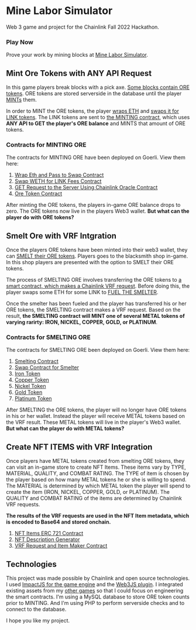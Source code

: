 # Mine Labor Simulator
Web 3 game and project for the Chainlink Fall 2022 Hackathon. 

<h3>Play Now</h3>
Prove your work by mining blocks at <a href='https://minelaborsimulator.com/' target='_blank'> Mine Labor Simulator</a>. 

<h2>Mint Ore Tokens with ANY API Request</h2>
In this game players break blocks with a pick axe. <a href='https://github.com/Donzo/Mine-Labor-Simulator/blob/main/code/php/check-for-ore.php' target='_blank'>Some blocks contain ORE tokens</a>. ORE tokens are stored serverside in the database until the player <a href='https://github.com/Donzo/Mine-Labor-Simulator/blob/main/code/js/mint-ore.php' target='_blank'>MINTs</a> them. 

In order to MINT the ORE tokens, the player <a href='https://github.com/Donzo/Mine-Labor-Simulator/blob/main/code/sol/eth-wrap-and-swap.sol' target='_blank'>wraps ETH</a> and <a href='https://github.com/Donzo/Mine-Labor-Simulator/blob/main/code/sol/buyLink.sol' target='_blank'>swaps it for LINK tokens</a>. The LINK tokens are sent to <a href='https://github.com/Donzo/Mine-Labor-Simulator/blob/main/code/sol/oreQueryAndMint.%10sol' target='_blank'>the MINTING contract</a>, which uses <strong>ANY API to GET the player's ORE balance</strong> and MINTS that amount of ORE tokens. 

<h3>Contracts for MINTING ORE</h3>

The contracts for MINTING ORE have been deployed on Goerli. View them here:

1. <a href='https://goerli.etherscan.io/address/0xd14cCfdA73b3b9e98f872dC51aA05B5b80D900C4#code' target='_blank'>Wrap Eth and Pass to Swap Contract</a>
2. <a href='https://goerli.etherscan.io/address/0xD35c9101485A56A171c038282132556a95504A6E#code' target='_blank'>Swap WETH for LINK Fees Contract</a>
3. <a href='https://goerli.etherscan.io/address/0x0701dba7588e9908c12d88d14aa02297354f9e11#code' target='_blank'>GET Request to the Server Using Chainlink Oracle Contract</a>
4. <a href='https://goerli.etherscan.io/address/0x92C92a9E71a6CFcd39B621eb66804Ac28186849F#code' target='_blank'>Ore Token Contract</a>

After minting the ORE tokens, the players in-game ORE balance drops to zero. The ORE tokens now live in the players Web3 wallet. <strong>But what can the player do with ORE tokens?</strong>


<h2>Smelt Ore with VRF Intgration</h2>

Once the players ORE tokens have been minted into their web3 wallet, they can <a href='https://github.com/Donzo/Mine-Labor-Simulator/blob/main/code/js/smelt-ore.php' target='_blank'>SMELT their ORE tokens</a>. Players goes to the blacksmith shop in-game. In this shop players are presented with the option to SMELT their ORE tokens.  

The process of SMELTING ORE involves transferring the ORE tokens to <a href='https://github.com/Donzo/Mine-Labor-Simulator/blob/main/code/sol/smelter.sol' target='_blank'>a smart contract, which makes a Chainlink VRF request</a>. Before doing this, the player swaps some ETH for some LINK to <a href='https://github.com/Donzo/Mine-Labor-Simulator/blob/main/code/sol/load-smelter.sol' target='_blank'>FUEL THE SMELTER</a>.

Once the smelter has been fueled and the player has transferred his or her ORE tokens, the SMELTING contract makes a VRF request. Based on the result, <strong>the SMELTING contract will MINT one of several METAL tokens of varying rarirty: IRON, NICKEL, COPPER, GOLD, or PLATINUM</strong>.

<h3>Contracts for SMELTING ORE</h3>

The contracts for SMELTING ORE been deployed on Goerli. View them here:

1. <a href='https://goerli.etherscan.io/address/0x9f659da618419a3baddb9a2a9cb2bb8a1584237f#code' target='_blank'>Smelting Contract</a>
2. <a href='https://goerli.etherscan.io/address/0x91fe1517fdf17ae2c338602d14a3e156013e61d2#code' target='_blank'>Swap Contract for Smelter</a>
3. <a href='https://goerli.etherscan.io/address/0xd020ee009eba367b279546c9ed47ba49a0bcb159#code' target='_blank'>Iron Token</a>
4. <a href='https://goerli.etherscan.io/address/0x07fc989b730fd2f6fe72c9a3294213cea3da768e#code' target='_blank'>Copper Token</a>
5. <a href='https://goerli.etherscan.io/address/0x2efe634fad801a68b86bbbf153935fd6222a1236#code' target='_blank'>Nickel Token</a>
6. <a href='https://goerli.etherscan.io/address/0x01f1fb3293546e257c7fa94ff04b5ab314bdee50#code' target='_blank'>Gold Token</a>
7. <a href='https://goerli.etherscan.io/address/0xffb97dc57c5d891560aae5af5460fcf69a217e64#code' target='_blank'>Platinum Token</a>

After SMELTING the ORE tokens, the player will no longer have ORE tokens in his or her wallet. Instead the player will receive METAL tokens based on the VRF result. These METAL tokens will live in the player's Web3 wallet. <strong>But what can the player do with METAL tokens?</strong>

<h2>Create NFT ITEMS with VRF Integration</h2>

Once players have METAL tokens created from smelting ORE tokens, they can visit an in-game store to create NFT Items. These items vary by TYPE, MATERIAL, QUALITY, and COMBAT RATING. The TYPE of item is chosen by the player based on how many METAL tokens he or she is willing to spend. The MATERIAL is determined by which METAL token the player will spend to create the item (IRON, NICKEL, COPPER, GOLD, or PLATINUM). The QUALITY and COMBAT RATING of the items are determined by Chainlink VRF requests. 

<strong>The results of the VRF requests are used in the NFT Item metadata, which is encoded to Base64 and stored onchain.</strong> 


1. <a href='https://goerli.etherscan.io/address/0x54630734636ba61dd1ede7e4481ab0f36abbdf0d#code' target='_blank'>NFT Items ERC 721 Contract</a>
2. <a href='https://goerli.etherscan.io/address/0xe93fdfab027cb135ef2d8419214498918b7d98e4#code' target='_blank'>NFT Description Generator</a>
3. <a href='https://goerli.etherscan.io/address/0x232ec3316bebcdf62f8ad81f1e1ee9d5ca8898da#code' target='_new'>VRF Request and Item Maker Contract</a>


<h2>Technologies</h2>
This project was made possible by Chainlink and open source technologies. I used <a href='https://github.com/phoboslab/Impact'>ImpactJS for the game engine</a> and the <a href='https://github.com/web3/web3.js'>Web3JS plugin</a>. I integrated existing assets from my <a href='https://ereadinggames.com/'>other games</a> so that I could focus on engineering the smart contracts. I'm using a MySQL database to store ORE token counts prior to MINTING. And I'm using PHP to perform serverside checks and to connect to the database.

I hope you like my project.
